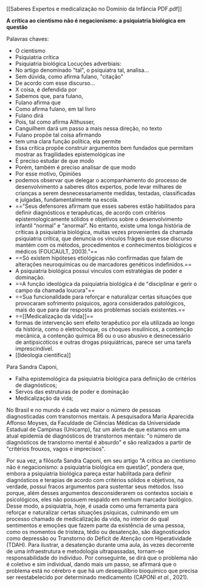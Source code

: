 [[Saberes Expertos e medicalização no Domínio da Infância PDF.pdf]]

**A crítica ao cientismo não é negacionismo: a psiquiatria biológica em questão**


Palavras chaves: 
* O cientismo
* Psiquiatria crítica
* Psiquiatria biológica
Locuções adverbiais: 
* No artigo denominado "tal", o psiquiatra tal, analisa... 
* Sem dúvida, como afirma fulano, "citação"
* De acordo com esse discurso...
* X coisa, é defendida por
* Sabemos que, para fulano, 
* Fulano afirma que
* Como afirma fulano, em tal livro
* Fulano dirá
* Pois, tal como afirma Althusser,
* Canguilhem dará um passo a mais nessa direção, no texto 
* Fulano propõe tal coisa afirmando
* tem uma clara função política, ela permite
* Essa crítica propõe construir argumentos bem fundados que permitam mostrar as fragilidades epistemológicas ine
* É preciso estudar de que modo
* Porém, também é preciso analisar de que modo
* Por esse motivo,
Opiniões
* podemos observar que delegar o acompanhamento do processo de desenvolvimento a saberes ditos expertos, pode levar milhares de crianças a serem desnecessariamente medidas, testadas, classificadas e julgadas, fundamentalmente na escola.
* =="Seus defensores afirmam que esses saberes estão habilitados para definir diagnósticos e terapêuticas, de acordo com critérios epistemologicamente sólidos e objetivos sobre o desenvolvimento infantil “normal” e “anormal”. No entanto, existe uma longa história de críticas à psiquiatria biológica, muitas vezes provenientes da chamada psiquiatria crítica, que denuncia os vínculos frágeis que esse discurso mantém com os métodos, procedimentos e conhecimentos biológicos e médicos (FOUCAULT, 2003)."==
* ==Só existem hipóteses etiológicas não confirmadas que falam de alterações neuroquímicas ou de marcadores genéticos indefinidos.==
* A psiquiatria biológica possui vínculos com estratégias de poder e dominação. 
* ==A função ideológica da psiquiatria biológica é de "disciplinar e gerir o campo da chamada loucura"==
* ==Sua funcionalidade para reforçar e naturalizar certas situações que provocaram sofrimento psíquicos, agora considerados patológicos, mais do que para dar resposta aos problemas sociais existentes.== 
* ==[[Medicalização da vida]]==
* formas de intervenção sem efeito terapêutico por ela utilizada ao longo da história, como o eletrochoque, os choques insulínicos, a contenção mecânica, a contenção química 86 ou o uso abusivo e desnecessário de antipsicóticos e outras drogas psiquiátricas, parece ser uma tarefa imprescindível.
* [[Ideologia científica]]

Para Sandra Caponi, 
* Falha epistemológica da psiquiatria biológica para definição de critérios de diagnósticos; 
* Servos das estruturas de poder e dominação
* Medicalização da vida; 


No Brasil e no mundo é cada vez maior o número de pessoas diagnosticadas com transtornos mentais. A pesquisadora Maria Aparecida Affonso Moyses, da Faculdade de Ciências Médicas da Universidade Estadual de Campinas (Unicamp), faz um alerta de que estamos em uma atual epidemia de diagnósticos de transtornos mentais: "o número de diagnósticos de transtorno mental é absurdo" e são realizados a partir de "critérios frouxos, vagos e imprecisos".

Por sua vez, a filósofa Sandra Caponi, em seu artigo "A crítica ao cientismo não é negacionismo: a psiquiatria biológica em questão”, pondera que, embora a psiquiatria biológica pareça estar habilitada para definir diagnósticos e terapias de acordo com critérios sólidos e objetivos, na verdade, possui fracos argumentos para sustentar seus métodos. Isso porque, além desses argumentos desconsiderarem os contextos sociais e psicológicos, eles não possuem respaldo em nenhum marcador biológico. Desse modo, a psiquiatria, hoje, é usada como uma ferramenta para reforçar e naturalizar certas situações psíquicas, culminando em um processo chamado de medicalização da vida, no interior do qual sentimentos e emoções que fazem parte da existência de uma pessoa, como os momentos de tristeza, tédio ou desatenção, são diagnosticados como depressão ou Transtorno do Déficit de Atenção com Hiperatividade (TDAH). Para ilustrar, a desatenção durante uma aula, às vezes decorrente de uma infraestrutura e metodologia ultrapassadas, tornam-se responsabilidade do indivíduo. Por conseguinte, se dirá que o problema não é coletivo e sim individual, dando mais um passo, se afirmará que o problema está no cérebro e que há um desequilíbrio bioquímico que precisa ser reestabelecido por determinado medicamento (CAPONI _et al._, 2021).

